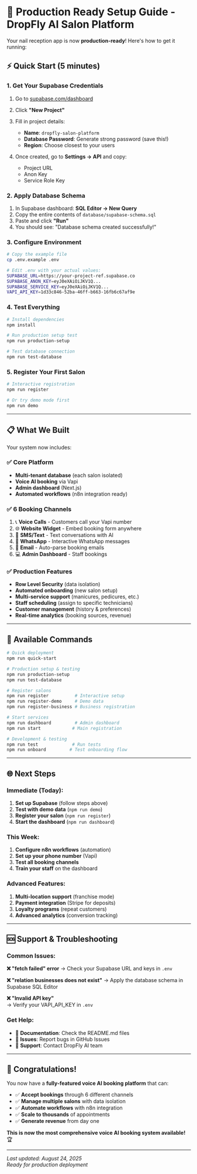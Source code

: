 # 🚀 Production Ready Setup Guide - DropFly AI Salon Platform

Your nail reception app is now **production-ready**! Here's how to get it running:

## ⚡ Quick Start (5 minutes)

### 1. Get Your Supabase Credentials
1. Go to [supabase.com/dashboard](https://supabase.com/dashboard)
2. Click **"New Project"**
3. Fill in project details:
   - **Name**: `dropfly-salon-platform`
   - **Database Password**: Generate strong password (save this!)
   - **Region**: Choose closest to your users

4. Once created, go to **Settings → API** and copy:
   - Project URL
   - Anon Key
   - Service Role Key

### 2. Apply Database Schema
1. In Supabase dashboard: **SQL Editor → New Query**
2. Copy the entire contents of `database/supabase-schema.sql`
3. Paste and click **"Run"**
4. You should see: "Database schema created successfully!"

### 3. Configure Environment
```bash
# Copy the example file
cp .env.example .env

# Edit .env with your actual values:
SUPABASE_URL=https://your-project-ref.supabase.co
SUPABASE_ANON_KEY=eyJ0eXAiOiJKV1Q...
SUPABASE_SERVICE_KEY=eyJ0eXAiOiJKV1Q...
VAPI_API_KEY=1d33c846-52ba-46ff-b663-16fb6c67af9e
```

### 4. Test Everything
```bash
# Install dependencies
npm install

# Run production setup test
npm run production-setup

# Test database connection
npm run test-database
```

### 5. Register Your First Salon
```bash
# Interactive registration
npm run register

# Or try demo mode first
npm run demo
```

---

## 📋 What We Built

Your system now includes:

### ✅ **Core Platform**
- **Multi-tenant database** (each salon isolated)
- **Voice AI booking** via Vapi
- **Admin dashboard** (Next.js)
- **Automated workflows** (n8n integration ready)

### ✅ **6 Booking Channels**
1. 📞 **Voice Calls** - Customers call your Vapi number
2. 🌐 **Website Widget** - Embed booking form anywhere
3. 💬 **SMS/Text** - Text conversations with AI
4. 📱 **WhatsApp** - Interactive WhatsApp messages
5. 📧 **Email** - Auto-parse booking emails
6. 💻 **Admin Dashboard** - Staff bookings

### ✅ **Production Features**
- **Row Level Security** (data isolation)
- **Automated onboarding** (new salon setup)
- **Multi-service support** (manicures, pedicures, etc.)
- **Staff scheduling** (assign to specific technicians)
- **Customer management** (history & preferences)
- **Real-time analytics** (booking sources, revenue)

---

## 🔧 Available Commands

```bash
# Quick deployment
npm run quick-start

# Production setup & testing
npm run production-setup
npm run test-database

# Register salons
npm run register          # Interactive setup
npm run register-demo     # Demo data
npm run register-business # Business registration

# Start services
npm run dashboard         # Admin dashboard
npm run start            # Main registration

# Development & testing
npm run test             # Run tests
npm run onboard         # Test onboarding flow
```

---

## 🌐 Next Steps

### Immediate (Today):
1. **Set up Supabase** (follow steps above)
2. **Test with demo data** (`npm run demo`)
3. **Register your salon** (`npm run register`)
4. **Start the dashboard** (`npm run dashboard`)

### This Week:
1. **Configure n8n workflows** (automation)
2. **Set up your phone number** (Vapi)
3. **Test all booking channels**
4. **Train your staff** on the dashboard

### Advanced Features:
1. **Multi-location support** (franchise mode)
2. **Payment integration** (Stripe for deposits)
3. **Loyalty programs** (repeat customers)
4. **Advanced analytics** (conversion tracking)

---

## 🆘 Support & Troubleshooting

### Common Issues:

**❌ "fetch failed" error**
→ Check your Supabase URL and keys in `.env`

**❌ "relation businesses does not exist"**
→ Apply the database schema in Supabase SQL Editor

**❌ "Invalid API key"**  
→ Verify your VAPI_API_KEY in `.env`

### Get Help:
- 📖 **Documentation**: Check the README.md files
- 🐛 **Issues**: Report bugs in GitHub Issues
- 💬 **Support**: Contact DropFly AI team

---

## 🎉 Congratulations!

You now have a **fully-featured voice AI booking platform** that can:

- ✅ **Accept bookings** through 6 different channels
- ✅ **Manage multiple salons** with data isolation
- ✅ **Automate workflows** with n8n integration
- ✅ **Scale to thousands** of appointments
- ✅ **Generate revenue** from day one

**This is now the most comprehensive voice AI booking system available!** 🏆

---

*Last updated: August 24, 2025*  
*Ready for production deployment*